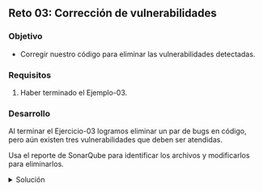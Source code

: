 ## Reto 03: Corrección de vulnerabilidades

### Objetivo
* Corregir nuestro código para eliminar las vulnerabilidades detectadas. 

### Requisitos

1. Haber terminado el Ejemplo-03.

### Desarrollo

Al terminar el Ejercicio-03 logramos eliminar un par de bugs en código, pero aún existen tres vulnerabilidades que deben ser atendidas.

Usa el reporte de SonarQube para identificar los archivos y modificarlos para eliminarlos.

<details>
  <summary>Solución</summary>


  <ol>
      <li>Abre el reporte de SonarQube y da click sobre el panel del vulnerabilidades</li>
         <img src="img/figura01.png" alt="Ingresar al reporte"/>
      <li>Existen dos archivos reportados. El primero detectó la palabra <em>password</em> en el archivo OAuth2AuthorizationConfig, este es un falso positivo ya que es parte de la configuración. Marcaremos el issue como falso positivo</li>
         <img src="(img/figura02.png" alt="Falso positivo"/>
      <li>El otro archivo es MonitoreoProfiles, en este caso dos campos marcados como públicos nos recomienda declararlos como protegidos por ser mutables. Sin embargo esto rompería la funcionalidad del código. La solución correcta es cambiar los objetos de List a UnmodifiableList </li>
         <img alt="Corrección" src="img/figura03.png" />
      <li>Ejecuta las pruebas para verificar que todas estén en verde</li>
      <li>Vuelve a ejecutar el análisis de SonarQube</li>
  </ol>


  <p>
    Esta vez el reporte no tiene bugs ni vulnerabilidades, por lo que hemos mejorado la calidad de nuestro código.

         <img alt="Final" src="img/figura04.png" />
  </p>


</details>
